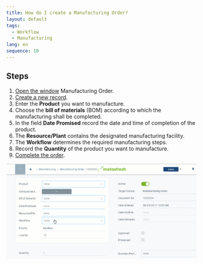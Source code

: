 ```yaml
---
title: How do I create a Manufacturing Order?
layout: default
tags:
  - Workflow
  - Manufacturing
lang: en
sequence: 10
---
```


## Steps

1. [Open the window](Menu) Manufacturing Order.
1. [Create a new record](New_Record_Window).
1. Enter the **Product** you want to manufacture.
1. Choose the **bill of materials** (BOM) according to which the manufacturing shall be completed.
1. In the field **Date Promised** record the date and time of completion of the product.
1. The **Resource/Plant** contains the designated manufacturing facility.
1. The **Workflow** determines the required manufacturing steps.
1. Record the **Quantity** of the product you want to manufacture.
1. [Complete the order](BelegverarbeitungFertigstellen).


![](assets/pp_order.gif)
